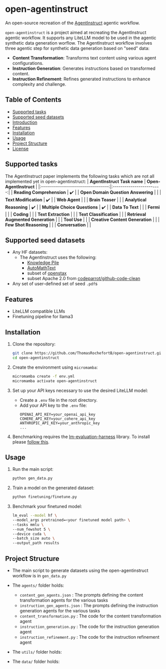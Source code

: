 # open-agentinstruct

An open-source recreation of the [AgentInstruct](https://arxiv.org/pdf/2407.03502v1) agentic workflow.

`open-agentinstruct` is a project aimed at recreating the AgentInstruct agentic workflow. It supports any LiteLLM model to be used in the agentic synthetic data generation worflow. The AgentInstruct workflow involves three agentic step for synthetic data generation based on "seed" data:
- **Content Transformation**: Transforms text content using various agent configurations.
- **Instruction Generation**: Generates instructions based on transformed content.
- **Instruction Refinement**: Refines generated instructions to enhance complexity and challenge.

## Table of Contents
- [Supported tasks](#supported-tasks)
- [Supported seed datasets](#supported-seed-datasets)
- [Introduction](#introduction)
- [Features](#features)
- [Installation](#installation)
- [Usage](#usage)
- [Project Structure](#project-structure)
- [License](#license)

## Supported tasks
The AgentInstruct paper implements the following tasks which are not all implemented yet in open-agentinstruct:
|            **AgentInstruct Task name**           | **Open-AgentInstruct** |
|:----------------------------------:|:------------------------:|
| **Reading Comprehension**          |             :heavy_check_mark:             |
| **Open Domain Question Answering** |                          |
| **Text Modification**              |             :heavy_check_mark:              |
| **Web Agent**                      |                          |
| **Brain Teaser**                   |                          |
| **Analytical Reasoning**           |                :heavy_check_mark:           |
| **Multiple Choice Questions**      |              :heavy_check_mark:             |
| **Data To Text**                   |                          |
| **Fermi**                          |                          |
| **Coding**                         |                          |
| **Text Extraction**                |                          |
| **Text Classification**            |                          |
| **Retrieval Augmented Generation** |                          |
| **Tool Use**                       |                          |
| **Creative Content Generation**    |                          |
| **Few Shot Reasoning**             |                          |
| **Conversation**                   |                          |

<!-- What benchmarks will evaluate these:
- [MMLU](https://huggingface.co/datasets/cais/mmlu) (Multiple choice questions)
- [DROP](https://huggingface.co/datasets/ucinlp/drop) (Reading comprehension) -->

## Supported seed datasets
- Any HF datasets:
    - The AgentInstruct uses the following:
        - [Knowledge Pile](https://huggingface.co/datasets/Query-of-CC/Knowledge_Pile)
        - [AutoMathText](https://huggingface.co/datasets/math-ai/AutoMathText)
        - subset of [openstax](https://huggingface.co/datasets/crumb/openstax-text)
        - subset Apache 2.0 from [codeparrot/github-code-clean](https://huggingface.co/datasets/codeparrot/github-code-clean)
- Any set of user-defined set of seed `.pdf`s




<!-- ### Which model will we support?
The paper uses Mistral-7b and compares to Mistral-7b instruct. To limit the hardware requirements at the start, we will use:

-  [Llama-3.2-1B](https://huggingface.co/meta-llama/Llama-3.2-1B) and compare to its [instruct version](https://huggingface.co/meta-llama/Llama-3.2-1B-Instruct) -->

<!-- ### Current results:
| **Benchmark** | **# shots** |     **Metric**     | **LLama 3.2 1B** | **Llama 3.2 1B-Instruct** | **Llama 3.2 3B** | **OpenOrca3** |
|:-------------:|:-----------:|:------------------:|:----------------:|:-------------------------:|:----------------:|:-------------:|
|      MMLU     |      5      | macro_avg/acc_char |       32.2       |            49.3           |       58.0       |               |
|      DROP     |      3      |         f1         |       28.0       |            N/A            |       45.2       |               |

 -->



## Features
- LiteLLM compatible LLMs
- Finetuning pipeline for llama3 

## Installation

1. Clone the repository:
    ```sh
    git clone https://github.com/ThomasRochefortB/open-agentinstruct.git
    cd open-agentinstruct
    ```

2. Create the environment using `micromamba`:
    ```sh
    micromamba create -f env.yml
    micromamba activate open-agentinstruct
    ```

3. Set up your API keys necessary to use the desired LiteLLM model:
    - Create a `.env` file in the root directory.
    - Add your API key to the `.env` file:
        ```
        OPENAI_API_KEY=your_openai_api_key
        COHERE_API_KEY=your_cohere_api_key
        ANTHROPIC_API_KEY=your_anthropic_key
        ...
        ```
4. Benchmarking requires the [lm-evaluation-harness](https://github.com/EleutherAI/lm-evaluation-harness) library. To install please [follow this](https://github.com/EleutherAI/lm-evaluation-harness?tab=readme-ov-file#install).

## Usage

1. Run the main script:
    ```sh
    python gen_data.py
    ```
2. Train a model on the generated dataset:
    ```sh
    python finetuning/finetune.py 
    ```
3. Benchmark your finetuned model:
    ```sh
   lm_eval --model hf \
    --model_args pretrained=<your finetuned model path> \
    --tasks mmlu \
    --num_fewshot 5 \
    --device cuda \
    --batch_size auto \
    --output_path results
    ```

## Project Structure

- The main script to generate datasets using the open-agentinstruct workflow is in `gen_data.py`

- The `agents/` folder holds: 
    - `content_gen_agents.json` : The prompts defining the content transformation agents for the various tasks
    - `instruction_gen_agents.json` : The prompts defining the instruction generation agents for the various tasks
    - `content_transformation.py` : The code for the content transformation agent 
    - `instruction_generation.py` : The code for the instruction generation agent
    - `instruction_refinement.py` : The code for the instruction refinement agent

- The `utils/` folder holds:

- The `data/` folder holds: